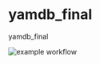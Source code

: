 # yamdb_final
yamdb_final

![example workflow]([https://github.com/dk-r3d3/yamdb_final/actions/workflows/yamdb_workflow.yml])
